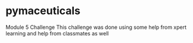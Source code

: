 # pymaceuticals
Module 5 Challenge
This challenge was done using some help from xpert learning and help from classmates as well
